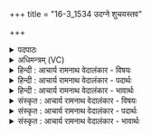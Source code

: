 +++
title = "16-3_1534 उदग्ने शुचयस्तव"

+++
<details><summary>पदपाठः</summary>

उत्। अ꣣ग्ने। शु꣡च꣢꣯यः। त꣡व꣢꣯। शु꣣क्राः꣢। भ्रा꣡ज꣢꣯न्तः। ई꣣रते। त꣡व꣢꣯। ज्यो꣡ती꣢꣯ꣳषि। अ꣣र्च꣡यः꣢। १५३४।
</details>

<details><summary>अधिमन्त्रम् (VC)</summary>

- अग्निः
- विरूप आङ्गिरसः
- गायत्री
- षड्जः
</details>

<details><summary>हिन्दी : आचार्य रामनाथ वेदालंकार - विषयः</summary>

अगले मन्त्र में परमात्माग्नि का विषय है।
</details>

<details><summary>हिन्दी : आचार्य रामनाथ वेदालंकार - पदार्थः</summary>

पदार्थान्वय -  हे (अग्ने) तेजस्वी परमात्मन् ! (तव) आपकी रची हुई (शुचयः) पवित्र, (शुक्राः) प्रदीप्त, (भ्राजन्तः) जगमगानेवाली (अर्चयः) बिजली, सूर्य आदि की प्रभाएँ (तव ज्योतींषि) आपकी ज्योतियों को (उदीरते) प्रकट कर रही हैं ॥ उपनिषद् के ऋषि ने भी कहा है—परमेश्वर की चमक के आगे न सूर्य की कुछ चमक है, न चाँद-तारों की चमक है, न बिजलियों की चमक है। उसी की चमक से जगत् का यह सब कुछ चमक रहा है (कठ० ५।१५) ॥३॥
</details>

<details><summary>हिन्दी : आचार्य रामनाथ वेदालंकार - भावार्थः</summary>

भावार्थ -  इस ब्रह्माण्ड में आग, बिजली, सूर्य, तारे आदि जो भी ज्योतियाँ हैं, वे सब मिलकर भी ब्रह्म की महा-ज्योति की एक किनकी भी प्रकट करने में असमर्थ हैं ॥३॥ इस खण्ड में परमात्मा, राजा और अग्नि तत्त्व का वर्णन होने से इस खण्ड की पूर्व खण्ड के साथ सङ्गति है ॥ चौदहवें अध्याय में चतुर्थ खण्ड समाप्त ॥ चौदहवाँ अध्याय समाप्त ॥ सप्तम प्रपाठक में प्रथम अर्ध समाप्त ॥
</details>

<details><summary>संस्कृत : आचार्य रामनाथ वेदालंकार - विषयः</summary>

अथ पुनः परमात्माग्निविषय उच्यते।
</details>

<details><summary>संस्कृत : आचार्य रामनाथ वेदालंकार - पदार्थः</summary>

पदार्थान्वय -  हे (अग्ने) तेजोमय परमात्मन् ! (तव) त्वदीयाः, त्वद्रचिता इत्यर्थः (शुचयः) पवित्राः, (शुक्राः) दीप्ताः, (भ्राजन्तः) भ्राजमानाः (अर्चयः) विद्युत्सूर्यादिप्रभाः (तव ज्योतींषि) त्वीयानि तेजांसि (उदीरते) उद्गमयन्ति, द्योतयन्ति। [उक्तं च ऋषिणा—न तत्र सूर्यो भाति न चन्द्रतारकं नेमा विद्युतो भान्ति कुतोऽयमग्निः। तमेव भान्तमनुभाति सर्वं तस्य भासा सर्वमिदं विभाति (कठ० ५।१५) इति] ॥३॥
</details>

<details><summary>संस्कृत : आचार्य रामनाथ वेदालंकार - भावार्थः</summary>

भावार्थ -  ब्रह्माण्डेऽस्मिन् वह्निविद्युत्सूर्यतारकादीनि यान्यपि ज्योतींषि सन्ति तानि सर्वाणि मिलित्वापि ब्रह्मणो महाज्योतिषः कणिकामपि प्रकटयितुं नालं भवन्ति ॥३॥ अस्मिन् खण्डे परमात्मनृपत्योरग्नितत्त्वस्य च वर्णनादेतत्खण्डस्य पूर्वखण्डेन संगतिरस्ति ॥
</details>
